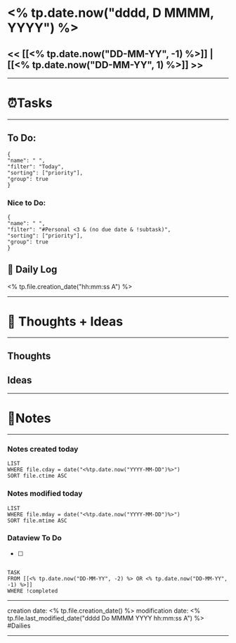# <% tp.date.now("dddd, D MMMM, YYYY") %>

## << [[<% tp.date.now("DD-MM-YY", -1) %>]] | [[<% tp.date.now("DD-MM-YY", 1) %>]] >>

---
# ⏰Tasks
---

## To Do:

``` todoist
{
"name": " ",
"filter": "Today",
"sorting": ["priority"],
"group": true
}
```

### Nice to Do:
``` todoist
{
"name": " ",
"filter": "#Personal <3 & (no due date & !subtask)",
"sorting": ["priority"],
"group": true
}
```



## 📅 Daily Log
<% tp.file.creation_date("hh:mm:ss A") %>

---
# 💬 Thoughts + Ideas
---
## Thoughts
## Ideas
---
# 📝Notes
---

### Notes created today
```dataview
LIST
WHERE file.cday = date("<%tp.date.now("YYYY-MM-DD")%>") 
SORT file.ctime ASC
```

### Notes modified today
```dataview
LIST
WHERE file.mday = date("<%tp.date.now("YYYY-MM-DD")%>") 
SORT file.mtime ASC
```

### Dataview To Do
- [ ] 
```dataview

TASK 
FROM [[<% tp.date.now("DD-MM-YY", -2) %> OR <% tp.date.now("DD-MM-YY", -1) %>]]
WHERE !completed

```

---

creation date: <% tp.file.creation_date() %>
modification date: <% tp.file.last_modified_date("dddd Do MMMM YYYY hh:mm:ss A") %>
#Dailies

---

